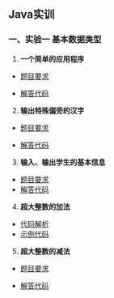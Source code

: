 ## Java实训

### 一、实验一 基本数据类型

1. **一个简单的应用程序**

- [题目要求](https://github.com/Smartloe/Java_training/blob/main/src/Hello.md)

- [解答代码](https://github.com/Smartloe/Java_training/blob/main/src/Hello.java)

2. **输出特殊偏旁的汉字**

- [题目要求](https://github.com/Smartloe/Java_training/blob/main/src/Hanzi.md)

- [解答代码](https://github.com/Smartloe/Java_training/blob/main/src/Hanzi.java)

3. **输入、输出学生的基本信息**

- [题目要求](https://github.com/Smartloe/Java_training/blob/main/src/Student.md)
- [解答代码](https://github.com/Smartloe/Java_training/blob/main/src/Student.java)

4. **超大整数的加法**

- [代码解析](https://github.com/Smartloe/Java_training/blob/main/src/HandleLargeNumber.md)
- [示例代码](https://github.com/Smartloe/Java_training/blob/main/src/HandleLargeNumber.java)

5. **超大整数的减法**

- [题目要求](https://github.com/Smartloe/Java_training/blob/main/src/LargeNum.md)

- [解答代码](https://github.com/Smartloe/Java_training/blob/main/src/LargeNum.java)





